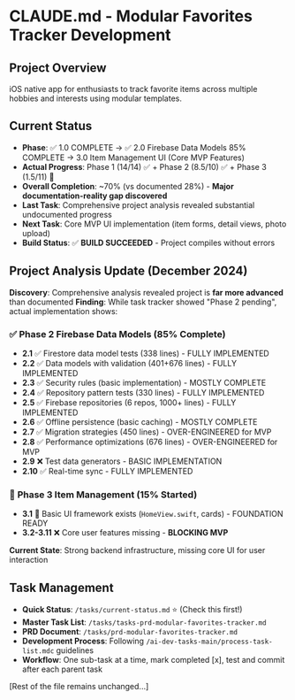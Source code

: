 # CLAUDE.md - Modular Favorites Tracker Development

## Project Overview
iOS native app for enthusiasts to track favorite items across multiple hobbies and interests using modular templates.

## Current Status
- **Phase**: ✅ 1.0 COMPLETE → ✅ 2.0 Firebase Data Models 85% COMPLETE → 3.0 Item Management UI (Core MVP Features)
- **Actual Progress**: Phase 1 (14/14) ✅ + Phase 2 (8.5/10) ✅ + Phase 3 (1.5/11) 🔄
- **Overall Completion**: ~70% (vs documented 28%) - **Major documentation-reality gap discovered**
- **Last Task**: Comprehensive project analysis revealed substantial undocumented progress
- **Next Task**: Core MVP UI implementation (item forms, detail views, photo upload)
- **Build Status**: ✅ **BUILD SUCCEEDED** - Project compiles without errors

## Project Analysis Update (December 2024)
**Discovery**: Comprehensive analysis revealed project is **far more advanced** than documented
**Finding**: While task tracker showed "Phase 2 pending", actual implementation shows:

### ✅ **Phase 2 Firebase Data Models (85% Complete)**
- **2.1** ✅ Firestore data model tests (338 lines) - FULLY IMPLEMENTED
- **2.2** ✅ Data models with validation (401+676 lines) - FULLY IMPLEMENTED  
- **2.3** ✅ Security rules (basic implementation) - MOSTLY COMPLETE
- **2.4** ✅ Repository pattern tests (330 lines) - FULLY IMPLEMENTED
- **2.5** ✅ Firebase repositories (6 repos, 1000+ lines) - FULLY IMPLEMENTED
- **2.6** ✅ Offline persistence (basic caching) - MOSTLY COMPLETE
- **2.7** ✅ Migration strategies (450 lines) - OVER-ENGINEERED for MVP
- **2.8** ✅ Performance optimizations (676 lines) - OVER-ENGINEERED for MVP
- **2.9** ❌ Test data generators - BASIC IMPLEMENTATION
- **2.10** ✅ Real-time sync - FULLY IMPLEMENTED

### 🔄 **Phase 3 Item Management (15% Started)**
- **3.1** 🔄 Basic UI framework exists (`HomeView.swift`, cards) - FOUNDATION READY
- **3.2-3.11** ❌ Core user features missing - **BLOCKING MVP**

**Current State**: Strong backend infrastructure, missing core UI for user interaction

## Task Management
- **Quick Status**: `/tasks/current-status.md` ⭐ (Check this first!)
- **Master Task List**: `/tasks/tasks-prd-modular-favorites-tracker.md`
- **PRD Document**: `/tasks/prd-modular-favorites-tracker.md`
- **Development Process**: Following `/ai-dev-tasks-main/process-task-list.mdc` guidelines
- **Workflow**: One sub-task at a time, mark completed [x], test and commit after each parent task

[Rest of the file remains unchanged...]